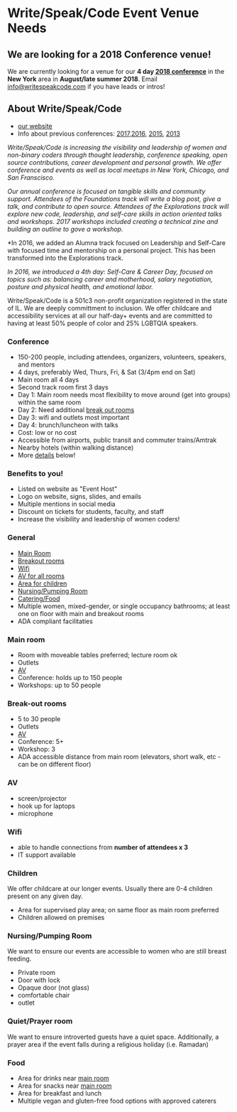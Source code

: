 # Write/Speak/Code Event Venue Needs

## We are looking for a 2018 Conference venue!
We are currently looking for a venue for our **4 day [2018 conference](#conference)** in the **New York** area in **August/late summer 2018**.  Email [info@writespeakcode.com](mailto:info@writespeakcode.com) if you have leads or intros!

## About Write/Speak/Code 

- [our website](http://writespeakcode.com)
- Info about previous conferences: [2017](http://2017.writespeakcode.com),[2016](http://2016.writespeakcode.com), [2015](http://2015.writespeakcode.com), [2013](http://writespeakcode.com/2013)

*Write/Speak/Code is increasing the visibility and leadership of women and non-binary coders through thought leadership, conference speaking, open source contributions, career development and personal growth.  We offer conference and events as well as local meetups in New York, Chicago, and San Franscisco.*

*Our annual conference is focused on tangible skills and community support.  Attendees of the Foundations track will write a blog post, give a talk, and contribute to open source. Attendees of the Explorations track will explore new code, leadership, and self-care skills in action oriented talks and workshops. 2017 workshops included creating a technical zine and building an outline to gove a workshop.*

*In 2016, we added an Alumna track focused on Leadership and Self-Care with focused time and mentorship on a personal project. This has been transformed into the Explorations track.

*In 2016, we introduced a 4th day: Self-Care &amp; Career Day, focused on topics such as: balancing career and motherhood, salary negotiation, posture and physical health, and emotional labor.*

Write/Speak/Code is a 501c3 non-profit organization registered in the state of IL.  We are deeply committment to inclusion. We offer childcare and accessibility services at all our half-day+ events and are committed to having at least 50% people of color and 25% LGBTQIA speakers.

### Conference

- 150-200 people, including attendees, organizers, volunteers, speakers, and mentors
- 4 days, preferably Wed, Thurs, Fri, & Sat (3/4pm end on Sat)
- Main room all 4 days
- Second track room first 3 days
- Day 1: Main room needs most flexibility to move around (get into groups) within the same room
- Day 2: Need additional [break out rooms](#breakout-out-rooms) 
- Day 3: wifi and outlets most important
- Day 4: brunch/luncheon with talks
- Cost: low or no cost
- Accessible from airports, public transit and commuter trains/Amtrak
- Nearby hotels (within walking distance)
- More [details](#general) below!

### Benefits to you!

- Listed on website as "Event Host"
- Logo on website, signs, slides, and emails
- Multiple mentions in social media
- Discount on tickets for students, faculty, and staff
- Increase the visibility and leadership of women coders!

### General

- [Main Room](#main-room)
- [Breakout rooms](#breakout-out-rooms)
- [Wifi](#wifi)
- [AV for all rooms](#av)
- [Area for children](#children)
- [Nursing/Pumping Room](#nursing-room)
- [Catering/Food](#food)
- Multiple women, mixed-gender, or single occupancy bathrooms; at least one on floor with main and breakout rooms
- ADA compliant facilitaties


### Main room

- Room with moveable tables preferred; lecture room ok
- Outlets
- [AV](#av)
- Conference: holds up to 150 people
- Workshops: up to 50 people


### Break-out rooms

- 5 to 30 people
- Outlets
- [AV](#av)
- Conference: 5+ 
- Workshop: 3
- ADA accessible distance from main room (elevators, short walk, etc - can be on different floor)

### AV

- screen/projector
- hook up for laptops
- microphone

### Wifi

- able to handle connections from **number of attendees x 3**
- IT support available

### Children
We offer childcare at our longer events.  Usually there are 0-4 children present on any given day.

- Area for supervised play area; on same floor as main room preferred
- Children allowed on premises

### Nursing/Pumping Room
We want to ensure our events are accessible to women who are still breast feeding. 

- Private room
- Door with lock
- Opaque door (not glass)
- comfortable chair
- outlet

### Quiet/Prayer room
We want to ensure introverted guests have a quiet space.  Additionally, a prayer area if the event falls during a religious holiday (i.e. Ramadan)

### Food

- Area for drinks near [main room](#main-room)
- Area for snacks near [main room](#main-room)
- Area for breakfast and lunch
- Multiple vegan and gluten-free food options with approved caterers


  
